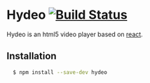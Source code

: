 # Hydeo [![Build Status](https://travis-ci.org/centsent/hydeo.svg?branch=master)](https://travis-ci.org/centsent/hydeo)

Hydeo is an html5 video player based on [react](https://facebook.github.io/react).

## Installation

```bash
  $ npm install --save-dev hydeo
```
